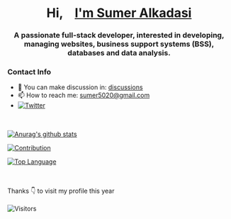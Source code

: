 <h1 align="center">
  Hi, <a target="_blank" style="margin-left: 20px;" href="https://sumer5020.github.io">I'm Sumer Alkadasi</a>
</h1>
<h3 align="center">A passionate full-stack developer, interested in developing, managing websites, business support systems (BSS), databases and data analysis.</h3>


### Contact Info
- 📑 You can make discussion in:  <a target="_blank" href="https://github.com/sumer5020/sumer5020/discussions">discussions</a>
- 📫 How to reach me:  <a target="_blank" href="mailto:sumer5020@gmail.com">sumer5020@gmail.com</a>
- [![Twitter](https://img.shields.io/twitter/follow/sumer5020?label=Follow%20%40sumer5020&style=social)](https://twitter.com/sumer5020)


<br/><br/>
[![Anurag's github stats](https://github-readme-stats.vercel.app/api?username=sumer5020&countColor=%237B1E7A&show_icons=true&theme=dark)](#)

[![Contribution](https://github-readme-streak-stats.herokuapp.com/?user=sumer5020&theme=dark)](#)

[![Top Language](https://github-readme-stats.vercel.app/api/top-langs/?username=sumer5020&layout=compact&hide=html&theme=dark)](#)

<br/><br/>Thanks :point_down: to visit my profile this year<br/><br/>
![Visitors](http://estruyf-github.azurewebsites.net/api/VisitorHit?user=sumer5020&repo=sumer5020)
<!--
- 🔭 I’m currently working on ...
- 🌱 I’m currently learning ...
- 👯 I’m looking to collaborate on ...
- 🤔 I’m looking for help with ...
- 💬 Ask me about ...
- 📫 How to reach me: ...
- 😄 Pronouns: ...
- ⚡ Fun fact: ...
https://github.com/anuraghazra/github-readme-stats
-->
